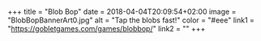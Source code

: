 +++
title = "Blob Bop"
date = 2018-04-04T20:09:54+02:00
image = "BlobBopBannerArt0.jpg"
alt = "Tap the blobs fast!"
color = "#eee"
link1 = "https://gobletgames.com/games/blobbop/"
link2 = ""
+++
